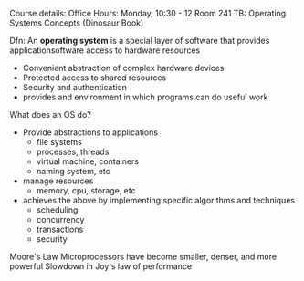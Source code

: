 <style>
h1 a {display: none;}
.container-lg {min-width: 200px; max-width:880px; padding:45px;}
</style>

Course details:
Office Hours: Monday, 10:30 - 12 Room 241
TB: Operating Systems Concepts (Dinosaur Book) 


Dfn: An **operating system** is a special layer of software that provides applicationsoftware access to hardware resources 
- Convenient abstraction of complex hardware devices
- Protected access to shared resources
- Security and authentication
- provides and environment in which programs can do useful work

What does an OS do?
- Provide abstractions to applications
	- file systems
	- processes, threads
	- virtual machine, containers
	- naming system, etc
- manage resources
	- memory, cpu, storage, etc
- achieves the above by implementing specific algorithms and techniques
	- scheduling
	- concurrency
	- transactions
	- security

Moore's Law
Microprocessors have become smaller, denser, and more powerful
Slowdown in Joy's law of performance
 
